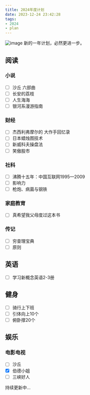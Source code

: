 ```yaml
---
title: 2024年度计划
date: 2023-12-24 23:42:28
tags:
- 2024
- plan
---
```


![image](https://images.unsplash.com/photo-1501504905252-473c47e087f8?ixid=M3w1NDQ0ODJ8MHwxfHNlYXJjaHw5fHxuZXclMjB5ZWFyfGVufDB8MHx8fDE3MDQwMDU4NjJ8MA&ixlib=rb-4.0.3)
新的一年计划，必然更进一步。
<!--more-->

## 阅读

### 小说
- [ ]  沙丘 六部曲
- [ ]  长安的荔枝
- [ ]  人生海海
- [ ]  银河系漫游指南

### 财经
- [ ]  杰西利弗摩尔的 大作手回忆录
- [ ]  日本蜡烛图技术
- [ ]  新威科夫操盘法
- [ ]  笑傲股市

### 社科
- [ ]  沸腾十五年：中国互联网1995—2009
- [ ]  影响力
- [ ]  枪炮、病菌与钢铁

### 家庭教育
- [ ]  真希望我父母度过这本书

### 传记
- [ ] 穷查理宝典
- [ ] 原则

## 英语
- [ ] 学习新概念英语2-3册

## 健身
- [ ] 骑行上下班
- [ ] 引体向上10个
- [ ] 俯卧撑20个

## 娱乐

### 电影电视
- [ ] 沙丘
- [x] 伯德小姐
- [ ] 三峡好人

持续更新中...
